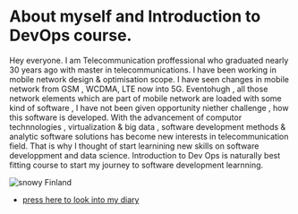 # **About myself and Introduction to DevOps course.**
Hey everyone. I am Telecommunication proffessional who graduated nearly 30 years ago with master in telecommunications. I have been working in mobile network design & optimisation scope. I have seen changes in mobile network from GSM , WCDMA, LTE now into 5G. Eventohugh , all those network elements which are part of mobile network are loaded with some kind of software , I have not been given opportunity niether challenge , how this software is developed.
With the advancement of computor technnologies , virtualization & big data , software development methods & analytic software solutions has become new interests in telecommunication field. That is why I thought of start learnining new skills on software developpment and data science. Introduction to Dev Ops is naturally best fitting course to start my journey to software development learnning.

![snowy Finland ](https://cdn.pixabay.com/photo/2019/12/02/03/26/snow-4666831_1280.jpg)


- [press here to look into my diary ](./diary-071.md)
